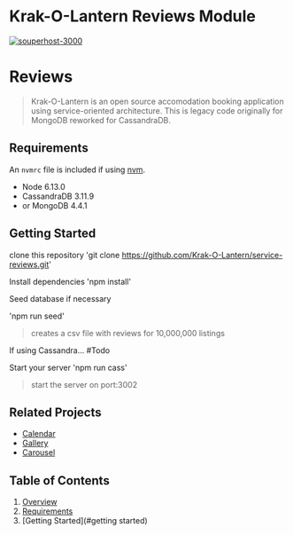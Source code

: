 # Krak-O-Lantern Reviews Module

[![souperhost-3000](https://circleci.com/gh/Krak-O-Lantern/service-reviews.svg?style=shield)](https://circleci.com/gh//Krak-O-Lantern/service-reviews)

# Reviews

> Krak-O-Lantern is an open source accomodation booking application using service-oriented architecture. This is legacy code originally for MongoDB reworked for CassandraDB.

## Requirements

An `nvmrc` file is included if using [nvm](https://github.com/creationix/nvm).

- Node 6.13.0
- CassandraDB 3.11.9
- or MongoDB 4.4.1

## Getting Started

clone this repository
'git clone https://github.com/Krak-O-Lantern/service-reviews.git'

Install dependencies
'npm install'

Seed database if necessary

'npm run seed'
> creates a csv file with reviews for 10,000,000 listings

If using Cassandra...
#Todo

Start your server
'npm run cass'
> start the server on port:3002

## Related Projects

  - [Calendar](https://github.com/Krak-O-Lantern/Calendar)
  - [Gallery](https://github.com/Krak-O-Lantern/photoGallery-service)
  - [Carousel](https://github.com/Krak-O-Lantern/carousel-service)

## Table of Contents

1. [Overview](#reviews)
2. [Requirements](#requirements)
3. [Getting Started](#getting started)
